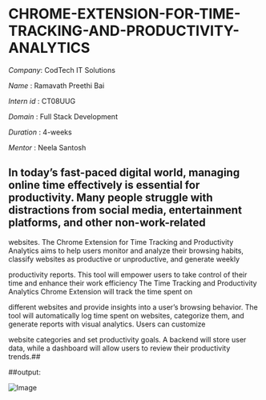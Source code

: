 # CHROME-EXTENSION-FOR-TIME-TRACKING-AND-PRODUCTIVITY-ANALYTICS

*Company*: CodTech IT Solutions

*Name* : Ramavath Preethi Bai

*Intern id* : CT08UUG

*Domain* : Full Stack Development

*Duration* : 4-weeks

*Mentor* : Neela Santosh

## In today’s fast-paced digital world, managing online time effectively is essential for productivity. Many people struggle with distractions from social media, entertainment platforms, and other non-work-related  
 
 websites. The Chrome Extension for Time Tracking and Productivity Analytics aims to help users monitor and analyze their browsing habits, classify websites as productive or unproductive, and generate weekly
 
 productivity reports. This tool will empower users to take control of their time and enhance their work efficiency The Time Tracking and Productivity Analytics Chrome Extension will track the time spent on 
 
 different websites and provide insights into a user’s browsing behavior. The tool will automatically log time spent on websites, categorize them, and generate reports with visual analytics. Users can customize 
 
 website categories and set productivity goals. A backend will store user data, while a dashboard will allow users to review their productivity trends.##

 ##output:

 ![Image](https://github.com/user-attachments/assets/614d8203-f48f-494e-b8d5-472aa600d684)

